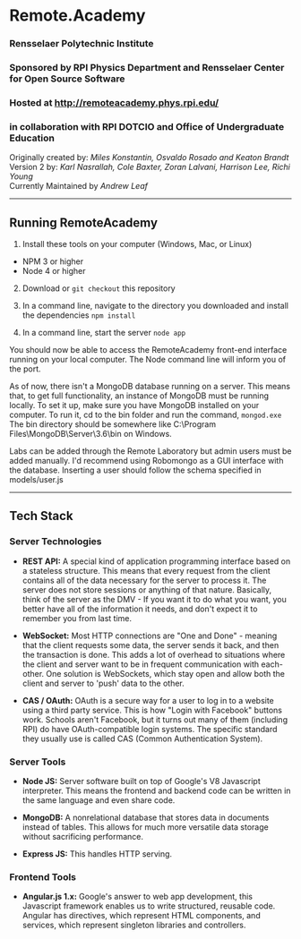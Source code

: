 # Remote.Academy
### Rensselaer Polytechnic Institute
### Sponsored by RPI Physics Department and Rensselaer Center for Open Source Software
### Hosted at http://remoteacademy.phys.rpi.edu/
### in collaboration with RPI DOTCIO and Office of Undergraduate Education
Originally created by: *Miles Konstantin, Osvaldo Rosado and Keaton Brandt* <br>
Version 2 by: *Karl Nasrallah, Cole Baxter, Zoran Lalvani, Harrison Lee, Richi Young* <br>
Currently Maintained by *Andrew Leaf*
***

## Running RemoteAcademy

1. Install these tools on your computer (Windows, Mac, or Linux)

* NPM 3 or higher
* Node 4 or higher

2. Download or `git checkout` this repository

3. In a command line, navigate to the directory you downloaded and install the dependencies
  `npm install`

4. In a command line, start the server
  `node app`

You should now be able to access the RemoteAcademy front-end interface running on your
local computer. The Node command line will inform you of the port.

As of now, there isn't a MongoDB database running on a server. This means that, to get full
functionality, an instance of MongoDB must be running locally. To set it up, make sure you
have MongoDB installed on your computer. To run it, cd to the bin folder and run the command,
`mongod.exe`
The bin directory should be somewhere like C:\Program Files\MongoDB\Server\3.6\bin on Windows.

Labs can be added through the Remote Laboratory but admin users must be added manually. I'd
recommend using Robomongo as a GUI interface with the database. Inserting a user should follow
the schema specified in models/user.js

***

## Tech Stack

### Server Technologies

* **REST API:** A special kind of application programming interface based on a stateless
structure. This means that every request from the client contains all of the data necessary
for the server to process it. The server does not store sessions or anything of that nature.
Basically, think of the server as the DMV - If you want it to do what you want, you better
have all of the information it needs, and don't expect it to remember you from last time.

* **WebSocket:** Most HTTP connections are "One and Done" - meaning that the client requests
some data, the server sends it back, and then the transaction is done. This adds a lot of
overhead to situations where the client and server want to be in frequent communication with
each-other. One solution is WebSockets, which stay open and allow both the client and
server to 'push' data to the other.

* **CAS / OAuth:** OAuth is a secure way for a user to log in to a website using a third
party service. This is how "Login with Facebook" buttons work. Schools aren't Facebook, but
it turns out many of them (including RPI) do have OAuth-compatible login systems. The
specific standard they usually use is called CAS (Common Authentication System).


### Server Tools

* **Node JS:** Server software built on top of Google's V8 Javascript interpreter. This means 
the frontend and backend code can be
written in the same language and even share code.

* **MongoDB:** A nonrelational database that stores data in documents instead of tables. This
allows for much more versatile data storage without sacrificing performance.

* **Express JS:** This handles HTTP serving.

### Frontend Tools

* **Angular.js 1.x:** Google's answer to web app development, this Javascript framework
enables us to write structured, reusable code. Angular has directives, which represent HTML
components, and services, which represent singleton libraries and controllers.
